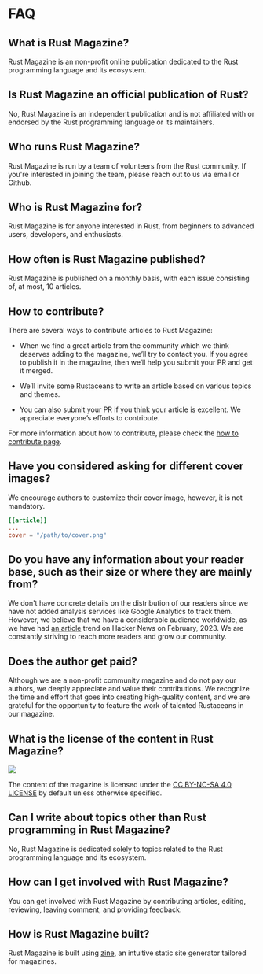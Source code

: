 # FAQ

## What is Rust Magazine?

Rust Magazine is an non-profit online publication dedicated to the Rust programming language and its ecosystem.

## Is Rust Magazine an official publication of Rust?

No, Rust Magazine is an independent publication and is not affiliated with or endorsed by the Rust programming language or its maintainers.

## Who runs Rust Magazine?

Rust Magazine is run by a team of volunteers from the Rust community. If you're interested in joining the team, please reach out to us via email or Github.

## Who is Rust Magazine for?

Rust Magazine is for anyone interested in Rust, from beginners to advanced users, developers, and enthusiasts.

## How often is Rust Magazine published?

Rust Magazine is published on a monthly basis, with each issue consisting of, at most, 10 articles.

## How to contribute?

There are several ways to contribute articles to Rust Magazine:

- When we find a great article from the community which we think deserves adding to the magazine, we’ll try to contact you. If you agree to publish it in the magazine, then we’ll help you submit your PR and get it merged.

- We’ll invite some Rustaceans to write an article based on various topics and themes.

- You can also submit your PR if you think your article is excellent. We appreciate everyone’s efforts to contribute.

For more information about how to contribute, please check the [how to contribute page](/contribution).

## Have you considered asking for different cover images?

We encourage authors to customize their cover image, however, it is not mandatory.

```toml
[[article]]
...
cover = "/path/to/cover.png"
```

## Do you have any information about your reader base, such as their size or where they are mainly from?

We don't have concrete details on the distribution of our readers since we have not added analysis services like Google Analytics to track them. However, we believe that we have a considerable audience worldwide, as we have had [an article](https://news.ycombinator.com/item?id=34689870) trend on Hacker News on February, 2023. We are constantly striving to reach more readers and grow our community.

## Does the author get paid?

Although we are a non-profit community magazine and do not pay our authors, we deeply appreciate and value their contributions. We recognize the time and effort that goes into creating high-quality content, and we are grateful for the opportunity to feature the work of talented Rustaceans in our magazine.

## What is the license of the content in Rust Magazine?

![](https://mirrors.creativecommons.org/presskit/buttons/88x31/png/by-nc-sa.png)

The content of the magazine is licensed under the [CC BY-NC-SA 4.0 LICENSE](https://creativecommons.org/licenses/by-nc-sa/4.0/) by default unless otherwise specified.

## Can I write about topics other than Rust programming in Rust Magazine?

No, Rust Magazine is dedicated solely to topics related to the Rust programming language and its ecosystem.

## How can I get involved with Rust Magazine?

You can get involved with Rust Magazine by contributing articles, editing, reviewing, leaving comment, and providing feedback.

## How is Rust Magazine built?

Rust Magazine is built using [zine](https://github.com/zineland/zine), an intuitive static site generator tailored for magazines.
